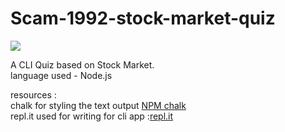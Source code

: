 # Scam-1992-stock-market-quiz
<html>
<body>
   <img src=https://alltimetrends.com/wp-content/uploads/2020/10/Scam-1992-Release-Toime.jpg>
 <p>
    A CLI Quiz based on Stock Market.</br>
    language used - Node.js</br>
     <p>resources : </br>
    chalk for styling the text output 
    <a href='https://www.npmjs.com/package/chalk'>NPM chalk</a>
    </br>
    repl.it used for writing for cli app :<a href="https://repl.it/~">repl.it</a>
    </p>
</p>
</body>
</html>


 
